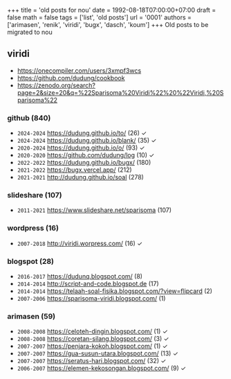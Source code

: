 +++
title = 'old posts for nou'
date = 1992-08-18T07:00:00+07:00
draft = false
math = false
tags = ['list', 'old posts']
url = '0001'
authors = ['arimasen', 'renik', 'viridi', 'bugx', 'dasch', 'koum']
+++
Old posts to be migrated to nou <!--more-->


## viridi
+ https://onecompiler.com/users/3xmpf3wcs
+ https://github.com/dudung/cookbook
+ https://zenodo.org/search?page=2&size=20&q=%22Sparisoma%20Viridi%22%20%22Viridi,%20Sparisoma%22


### github (840)
- `2024-2024` https://dudung.github.io/to/ (26) &check;
- `2024-2024` https://dudung.github.io/blank/ (35) &check;
- `2020-2024` https://dudung.github.io/o/ (93) &check;
- `2020-2020` https://github.com/dudung/log (10) &check;
- `2022-2022` https://dudung.github.io/bugx/ (180)
- `2021-2022` https://bugx.vercel.app/ (212)
- `2021-2021` http://dudung.github.io/soal (278)

### slideshare (107)
+ `2011-2021` https://www.slideshare.net/sparisoma (107)

### wordpress (16)
+ `2007-2018` http://viridi.worpress.com/ (16) &check;

### blogspot (28)
+ `2016-2017` https://dudunq.blogspot.com/ (8)
+ `2014-2014` http://script-and-code.blogspot.de (17)
+ `2014-2014` https://telaah-soal-fisika.blogspot.com/?view=flipcard (2)
+ `2007-2006` https://sparisoma-viridi.blogspot.com/ (1)

### arimasen (59)
+ `2008-2008` https://celoteh-dingin.blogspot.com/ (1) &check;
+ `2008-2008` https://coretan-silang.blogspot.com/ (3) &check;
+ `2007-2007` https://penjara-kokoh.blogspot.com/ (1) &check;
+ `2007-2007` https://gua-susun-utara.blogspot.com/ (13) &check;
+ `2007-2007` https://seratus-hari.blogspot.com/ (32) &check;
+ `2006-2007` https://elemen-kekosongan.blogspot.com/ (9) &check;
